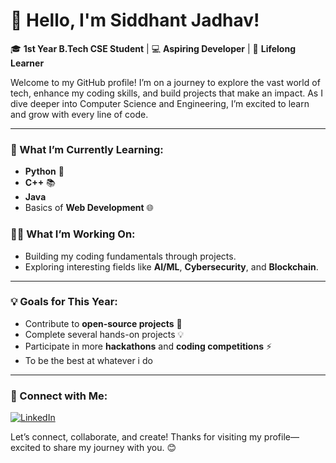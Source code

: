 # 👋 Hello, I'm Siddhant Jadhav!

🎓 **1st Year B.Tech CSE Student** | 💻 **Aspiring Developer** | 🚀 **Lifelong Learner**

Welcome to my GitHub profile! I’m on a journey to explore the vast world of tech, enhance my coding skills, and build projects that make an impact. 
As I dive deeper into Computer Science and Engineering, I’m excited to learn and grow with every line of code.

---

### 🌱 What I’m Currently Learning: 
- **Python** 🐍
- **C++** 📚
- **Java**
- Basics of **Web Development** 🌐

### 👨‍💻 What I’m Working On:
- Building my coding fundamentals through projects.
- Exploring interesting fields like **AI/ML**, **Cybersecurity**, and **Blockchain**.

---

### 💡 Goals for This Year:
- Contribute to **open-source projects** 🤝
- Complete several hands-on projects 💡
- Participate in more **hackathons** and **coding competitions** ⚡ 
- To be the best at whatever i do 

---

### 🤝 Connect with Me:
[![LinkedIn](https://img.shields.io/badge/LinkedIn-Connect-blue)](https://www.linkedin.com/in/jadhavsiddhant0106)


Let’s connect, collaborate, and create! Thanks for visiting my profile—excited to share my journey with you. 😊

